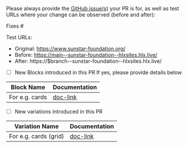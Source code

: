 Please always provide the [GitHub issue(s)](../issues) your PR is for, as well as test URLs where your change can be observed (before and after):

Fixes #<gh-issue-id>

Test URLs:
- Original: https://www.sunstar-foundation.org/<path>
- Before: https://main--sunstar-foundation--hlxsites.hlx.live/<path>
- After: https://$branch--sunstar-foundation--hlxsites.hlx.live/<path>

- [ ] New Blocks introduced in this PR
      If yes, please provide details below

Block Name    | Documentation
------------- | -------------
 For e.g. cards | [doc-link](https://main--sunstar-foundation--hlxsites.hlx.page/tools/sidekick/library.html?plugin=blocks&path=/sidekick/blocks/cards&index=0)



- [ ] New variations introduced in this PR

Variation Name    | Documentation
------------- | -------------
 For e.g. cards (grid)  | [doc-link](https://main--sunstar-foundation--hlxsites.hlx.page/tools/sidekick/library.html?plugin=blocks&path=/sidekick/blocks/cards&index=2)

